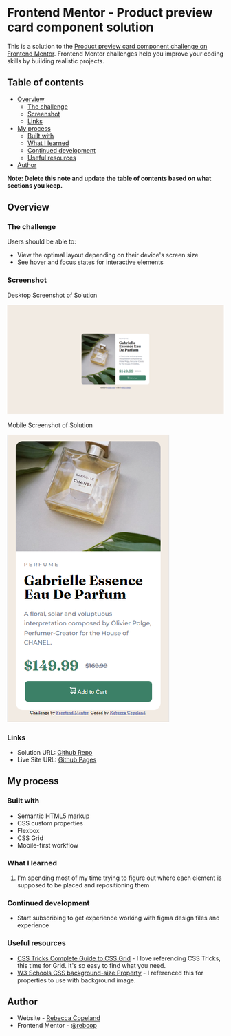# Frontend Mentor - Product preview card component solution

This is a solution to the [Product preview card component challenge on Frontend Mentor](https://www.frontendmentor.io/challenges/product-preview-card-component-GO7UmttRfa). Frontend Mentor challenges help you improve your coding skills by building realistic projects.

## Table of contents

- [Overview](#overview)
  - [The challenge](#the-challenge)
  - [Screenshot](#screenshot)
  - [Links](#links)
- [My process](#my-process)
  - [Built with](#built-with)
  - [What I learned](#what-i-learned)
  - [Continued development](#continued-development)
  - [Useful resources](#useful-resources)
- [Author](#author)

**Note: Delete this note and update the table of contents based on what sections you keep.**

## Overview

### The challenge

Users should be able to:

- View the optimal layout depending on their device's screen size
- See hover and focus states for interactive elements

### Screenshot

Desktop Screenshot of Solution

![Desktop Screenshot of Solution](./images/desktop-solution.PNG)

Mobile Screenshot of Solution

![Mobile Screenshot of Solution](./images/mobile-solution.PNG)

### Links

- Solution URL: [Github Repo](https://github.com/rebcop/FM-ProductPreviewCard)
- Live Site URL: [Github Pages](https://rebcop.github.io/FM-ProductPreviewCard/)

## My process

### Built with

- Semantic HTML5 markup
- CSS custom properties
- Flexbox
- CSS Grid
- Mobile-first workflow

### What I learned

1. I'm spending most of my time trying to figure out where each element is supposed to be placed and repositioning them

### Continued development

- Start subscribing to get experience working with figma design files and experience

### Useful resources

- [CSS Tricks Complete Guide to CSS Grid](https://css-tricks.com/snippets/css/complete-guide-grid/) - I love referencing CSS Tricks, this time for Grid. It's so easy to find what you need.
- [W3 Schools CSS background-size Property](https://www.w3schools.com/cssref/css3_pr_background-size.php) - I referenced this for properties to use with background image.

## Author

- Website - [Rebecca Copeland](https://rebcop.github.io/)
- Frontend Mentor - [@rebcop](https://www.frontendmentor.io/profile/rebcop)
